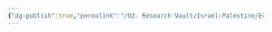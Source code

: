 ```yaml
---
{"dg-publish":true,"permalink":"/02. Research Vault/Israel-Palestine/Events/1982-1985 Lebanon War/","created":"2025-08-20T16:34:38.413-04:00","updated":"2025-08-21T16:56:47.356-04:00"}
---
```


